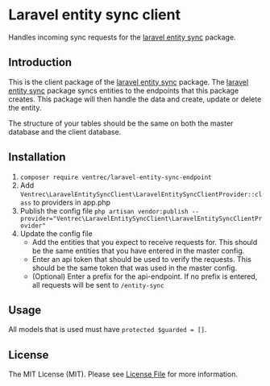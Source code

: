 # Laravel entity sync client

Handles incoming sync requests for the [laravel entity sync](https://github.com/ventrec/laravel-entity-sync) package.

## Introduction

This is the client package of the [laravel entity sync](https://github.com/ventrec/laravel-entity-sync) package. The [laravel entity sync](https://github.com/ventrec/laravel-entity-sync) package syncs entities to the endpoints that this package creates. This package will then handle the data and create, update or delete the entity.

The structure of your tables should be the same on both the master database and the client database.

## Installation

1. `composer require ventrec/laravel-entity-sync-endpoint`
2. Add `Ventrec\LaravelEntitySyncClient\LaravelEntitySyncClientProvider::class` to providers in app.php
3. Publish the config file `php artisan vendor:publish --provider="Ventrec\LaravelEntitySyncClient\LaravelEntitySyncClientProvider"`
4. Update the config file
    - Add the entities that you expect to receive requests for. This should be the same entities that you have entered in the master config.
    - Enter an api token that should be used to verify the requests. This should be the same token that was used in the master config.
    - (Optional) Enter a prefix for the api-endpoint. If no prefix is entered, all requests will be sent to `/entity-sync`

## Usage

All models that is used must have `protected $guarded = []`.

## License

The MIT License (MIT). Please see [License File](LICENSE.md) for more information.